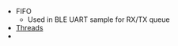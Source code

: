 - FIFO
	- Used in BLE UART sample for RX/TX queue
- [Threads](https://docs.nordicsemi.com/bundle/ncs-latest/page/zephyr/kernel/services/threads/index.html)
- 